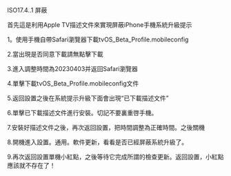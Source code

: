 ISO17.4..1 屏蔽

首先這是利用Apple TV描述文件來實現屏蔽iPhone手機系統升級提示

1。使用手機自帶Safari瀏覽器下載tvOS_Beta_Profile.mobileconfig

2.當出現是否同意下載請無點擊下載

3.進入調整時間為20230403并返回Safari瀏覽器

4.單擊下載tvOS_Beta_Profile.mobileconfig文件

5.返回設置之後在系統提示升級下面會出現“已下載描述文件”

6.單擊已下載描述文件進行安裝。切記不要裏重啓手機。

7.安裝好描述文件之後，再次返回設置，把時間調整為正確時間。之後關機

8.開機進入設置。通用。軟件更新，看看是否已經屏蔽系統升級了。

9.再次返回設置單機小紅點，之後等待它完成所謂的檢查更新。返回設置，小紅點應該就不存在了！
